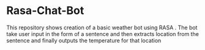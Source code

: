 # Rasa-Chat-Bot
This repository shows creation of a basic weather bot using RASA . The bot take user input in the form of a sentence and then extracts location from the sentence and finally outputs the temperature for that location 
